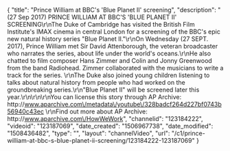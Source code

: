 {
    "title": "Prince William at BBC's 'Blue Planet II' screening",
    "description": "(27 Sep 2017) PRINCE WILLIAM AT BBC'S 'BLUE PLANET II' SCREENING\r\nThe Duke of Cambridge has visited the British Film Institute's IMAX cinema in central London for a screening of the BBC's epic new natural history series \"Blue Planet II.\"\r\nOn Wednesday (27 SEPT. 2017), Prince William met Sir David Attenborough, the veteran broadcaster who narrates the series, about life under the world's oceans.\r\nHe also chatted to film composer Hans Zimmer and Colin and Jonny Greenwood from the band Radiohead.  Zimmer collaborated with the musicians to write a track for the series.  \r\nThe Duke also joined young children listening to talks about natural history from people who had worked on the groundbreaking series.\r\n\"Blue Planet II\" will be screened later this year.\r\n\r\n\r\nYou can license this story through AP Archive: http:\/\/www.aparchive.com\/metadata\/youtube\/328badcf264d227bf0743b56940c43ec \r\nFind out more about AP Archive: http:\/\/www.aparchive.com\/HowWeWork",
    "channelid": "123184222",
    "videoid": "123187069",
    "date_created": "1506967738",
    "date_modified": "1508436482",
    "type": "",
    "layout": "channelVideo",
    "url": "\/c1\/prince-william-at-bbc-s-blue-planet-ii-screening\/123184222-123187069"
}